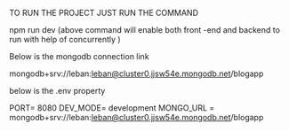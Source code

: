 TO RUN THE PROJECT JUST RUN THE COMMAND 

npm run dev 
(above command will enable both front -end and backend to run with help of concurrently )


Below is the mongodb connection link

  mongodb+srv://leban:leban@cluster0.jjsw54e.mongodb.net/blogapp



below is the .env  property

 PORT= 8080
DEV_MODE= development
MONGO_URL = mongodb+srv://leban:leban@cluster0.jjsw54e.mongodb.net/blogapp